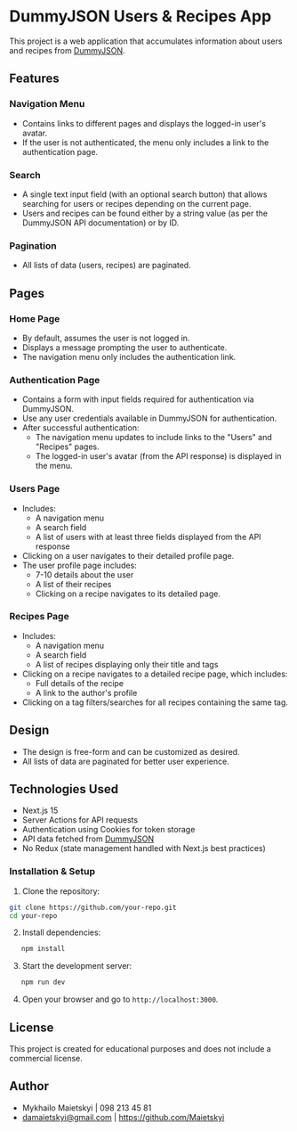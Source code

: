 # DummyJSON Users & Recipes App

This project is a web application that accumulates information about users and recipes from [DummyJSON](https://dummyjson.com/docs).

## Features

### Navigation Menu
- Contains links to different pages and displays the logged-in user's avatar.
- If the user is not authenticated, the menu only includes a link to the authentication page.

### Search
- A single text input field (with an optional search button) that allows searching for users or recipes depending on the current page.
- Users and recipes can be found either by a string value (as per the DummyJSON API documentation) or by ID.

### Pagination
- All lists of data (users, recipes) are paginated.

## Pages

### Home Page
- By default, assumes the user is not logged in.
- Displays a message prompting the user to authenticate.
- The navigation menu only includes the authentication link.

### Authentication Page
- Contains a form with input fields required for authentication via DummyJSON.
- Use any user credentials available in DummyJSON for authentication.
- After successful authentication:
    - The navigation menu updates to include links to the "Users" and "Recipes" pages.
    - The logged-in user's avatar (from the API response) is displayed in the menu.

### Users Page
- Includes:
    - A navigation menu
    - A search field
    - A list of users with at least three fields displayed from the API response
- Clicking on a user navigates to their detailed profile page.
- The user profile page includes:
    - 7-10 details about the user
    - A list of their recipes
    - Clicking on a recipe navigates to its detailed page.

### Recipes Page
- Includes:
    - A navigation menu
    - A search field
    - A list of recipes displaying only their title and tags
- Clicking on a recipe navigates to a detailed recipe page, which includes:
    - Full details of the recipe
    - A link to the author's profile
- Clicking on a tag filters/searches for all recipes containing the same tag.

## Design
- The design is free-form and can be customized as desired.
- All lists of data are paginated for better user experience.

## Technologies Used
- Next.js 15
- Server Actions for API requests
- Authentication using Cookies for token storage
- API data fetched from [DummyJSON](https://dummyjson.com)
- No Redux (state management handled with Next.js best practices)

### Installation & Setup

1. Clone the repository:
```sh
git clone https://github.com/your-repo.git
cd your-repo
```
2. Install dependencies:
```sh
   npm install
```
3. Start the development server:
```sh
   npm run dev
```
4. Open your browser and go to 
`http://localhost:3000`.

## License
This project is created for educational purposes and does not include a commercial license.

## Author
- Mykhailo Maietskyi | 098 213 45 81
- damaietskyi@gmail.com | https://github.com/Maietskyi